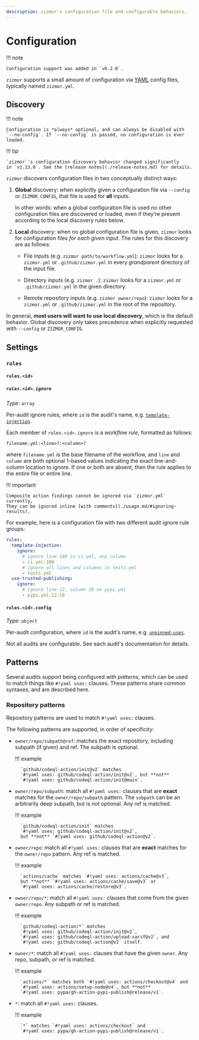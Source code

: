 ```yaml
---
description: zizmor's configuration file and configurable behaviors.
---
```


# Configuration

!!! note

    Configuration support was added in `v0.2.0`.

`zizmor` supports a small amount of configuration via [YAML] config files,
typically named `zizmor.yml`.

[YAML]: https://learnxinyminutes.com/docs/yaml/

## Discovery

!!! note

    Configuration is *always* optional, and can always be disabled with
    `--no-config`. If `--no-config` is passed, no configuration is ever loaded.

!!! tip

    `zizmor`'s configuration discovery behavior changed significantly
    in `v1.13.0`. See the [release notes](./release-notes.md) for details.

`zizmor` discovers configuration files in two conceptually distinct ways:

1. **Global** discovery: when explicitly given a configuration file via
   `--config` or `ZIZMOR_CONFIG`, that file is used for **all** inputs.

    In other words: when a global configuration file is used no other
    configuration files are discovered or loaded, even if they're present
    according to the local discovery rules below.

2. **Local** discovery: when no global configuration file is given, `zizmor`
   looks for configuration files *for each given input*. The rules for this
   discovery are as follows:

    * File inputs (e.g. `zizmor path/to/workflow.yml`): `zizmor` looks for
      a `zizmor.yml` or `.github/zizmor.yml` in every *grandparent* directory of
      the input file.

    * Directory inputs (e.g. `zizmor .`): `zizmor` looks for a `zizmor.yml` or
      `.github/zizmor.yml` in the given directory.

    * Remote repository inputs (e.g. `zizmor owner/repo`): `zizmor` looks for
      a `zizmor.yml` or `.github/zizmor.yml` in the root of the repository.

In general, **most users will want to use local discovery**, which is the
default behavior. Global discovery only takes precedence when explicitly
requested with `--config` or `ZIZMOR_CONFIG`.

## Settings

### `rules`

#### `rules.<id>`

##### `rules.<id>.ignore`

_Type_: `array`

Per-audit ignore rules, where `id` is the audit's name, e.g.
[`template-injection`](./audits.md#template-injection).

Each member of `rules.<id>.ignore` is a *workflow rule*, formatted as follows:

```
filename.yml:<line>?:<column>?
```

where `filename.yml` is the base filename of the workflow, and `line` and
`column` are both optional 1-based values indicating the exact line-and-column
location to ignore. If one or both are absent, then the rule applies to the
entire file or entire line.

!!! important

    Composite action findings cannot be ignored via `zizmor.yml` currently,
    They can be ignored inline [with comments](./usage.md/#ignoring-results).

For example, here is a configuration file with two different audit ignore
rule groups:

```yaml title="zizmor.yml"
rules:
  template-injection:
    ignore:
      # ignore line 100 in ci.yml, any column
      - ci.yml:100
      # ignore all lines and columns in tests.yml
      - tests.yml
  use-trusted-publishing:
    ignore:
      # ignore line 12, column 10 on pypi.yml
      - pypi.yml:12:10
```

#### `rules.<id>.config`

_Type_: `object`

Per-audit configuration, where `id` is the audit's name, e.g.
[`unpinned-uses`](./audits.md#unpinned-uses).

Not all audits are configurable. See each audit's documentation for details.

## Patterns

Several audits support being configured with _patterns_, which can be used
to match things like `#!yaml uses:` clauses. These patterns share
common syntaxes, and are described here.

### Repository patterns

Repository patterns are used to match `#!yaml uses:` clauses.

The following patterns are supported, in order of specificity:

* `owner/repo/subpath@ref`: matches the exact repository, including
  subpath (if given) and ref. The subpath is optional.

    !!! example

        `github/codeql-action/init@v2` matches
        `#!yaml uses: github/codeql-action/init@v2`, but **not**
        `#!yaml uses: github/codeql-action/init@main`.

* `owner/repo/subpath`: match all `#!yaml uses:` clauses that are **exact** matches
  for the `owner/repo/subpath` pattern. The `subpath` can be an arbitrarily
  deep subpath, but is not optional. Any ref is matched.

    !!! example

        `github/codeql-action/init` matches
        `#!yaml uses: github/codeql-action/init@v2`,
        but **not** `#!yaml uses: github/codeql-action@v2`.

* `owner/repo`: match all `#!yaml uses:` clauses that are **exact** matches for the
  `owner/repo` pattern. Any ref is matched.

    !!! example

        `actions/cache` matches `#!yaml uses: actions/cache@v3`,
        but **not** `#!yaml uses: actions/cache/save@v3` or
        `#!yaml uses: actions/cache/restore@v3`.

* `owner/repo/*`: match all `#!yaml uses:` clauses that come from the given
  `owner/repo`. Any subpath or ref is matched.

    !!! example

        `github/codeql-action/*` matches
        `#!yaml uses: github/codeql-action/init@v2`,
        `#!yaml uses: github/codeql-action/upload-sarif@v2`, and
        `#!yaml uses: github/codeql-action@v2` itself.

* `owner/*`: match all `#!yaml uses:` clauses that have the given `owner`.
  Any repo, subpath, or ref is matched.

    !!! example

        `actions/*` matches both `#!yaml uses: actions/checkout@v4` and
        `#!yaml uses: actions/setup-node@v4`, but **not**
        `#!yaml uses: pypa/gh-action-pypi-publish@release/v1`.

* `*`: match all `#!yaml uses:` clauses.

    !!! example

        `*` matches `#!yaml uses: actions/checkout` and
        `#!yaml uses: pypa/gh-action-pypi-publish@release/v1`.
